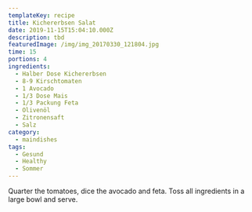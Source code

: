 ```yaml
---
templateKey: recipe
title: Kichererbsen Salat
date: 2019-11-15T15:04:10.000Z
description: tbd
featuredImage: /img/img_20170330_121804.jpg
time: 15
portions: 4
ingredients:
  - Halber Dose Kichererbsen
  - 8-9 Kirschtomaten
  - 1 Avocado
  - 1/3 Dose Mais
  - 1/3 Packung Feta
  - Olivenöl
  - Zitronensaft
  - Salz
category:
  - maindishes
tags:
  - Gesund
  - Healthy
  - Sommer
---
```


Quarter the tomatoes, dice the avocado and feta. Toss all ingredients in a large bowl and serve.
